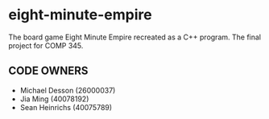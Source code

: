 # eight-minute-empire
The board game Eight Minute Empire recreated as a C++ program. The final project for COMP 345.


## CODE OWNERS
- Michael Desson (26000037)
- Jia Ming (40078192)
- Sean Heinrichs (40075789)

